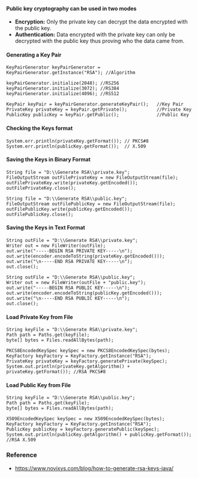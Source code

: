 
#### Public key cryptography can be used in two modes 

- <b>Encryption:</b> Only the private key can decrypt the data encrypted with the public key.
- <b>Authentication:</b> Data encrypted with the private key can only be decrypted with the public key thus proving who the data came from.

#### Generating a Key Pair

	KeyPairGenerator keyPairGenerator = KeyPairGenerator.getInstance("RSA"); //Algorithm 
	
	keyPairGenerator.initialize(2048); //RS256
	keyPairGenerator.initialize(3072); //RS384
	keyPairGenerator.initialize(4096); //RS512

	KeyPair keyPair = keyPairGenerator.generateKeyPair();   //Key Pair
	PrivateKey privateKey = keyPair.getPrivate();           //Private Key
	PublicKey publicKey = keyPair.getPublic();              //Public Key

#### Checking the Keys format

	System.err.println(privateKey.getFormat()); // PKCS#8
	System.err.println(publicKey.getFormat());  // X.509

#### Saving the Keys in Binary Format

	String file = "D:\\Generate RSA\\private.key";
	FileOutputStream outFilePrivateKey = new FileOutputStream(file);
	outFilePrivateKey.write(privateKey.getEncoded());
	outFilePrivateKey.close();

	String file = "D:\\Generate RSA\\public.key";
	FileOutputStream outFilePublicKey = new FileOutputStream(file);
	outFilePublicKey.write(publicKey.getEncoded());
	outFilePublicKey.close();

#### Saving the Keys in Text Format

	String outFile = "D:\\Generate RSA\\private.key";
	Writer out = new FileWriter(outFile);
	out.write("-----BEGIN RSA PRIVATE KEY-----\n");
	out.write(encoder.encodeToString(privateKey.getEncoded()));
	out.write("\n-----END RSA PRIVATE KEY-----\n");
	out.close();

	String outFile = "D:\\Generate RSA\\public.key";
	Writer out = new FileWriter(outFile + "public.key");
	out.write("-----BEGIN RSA PUBLIC KEY-----\n");
	out.write(encoder.encodeToString(publicKey.getEncoded()));
	out.write("\n-----END RSA PUBLIC KEY-----\n");
	out.close();

#### Load Private Key from File

	String keyFile = "D:\\Generate RSA\\private.key";
	Path path = Paths.get(keyFile);
	byte[] bytes = Files.readAllBytes(path);

	PKCS8EncodedKeySpec keySpec = new PKCS8EncodedKeySpec(bytes);
	KeyFactory keyFactory = KeyFactory.getInstance("RSA");
	PrivateKey privateKey = keyFactory.generatePrivate(keySpec);
	System.out.println(privateKey.getAlgorithm() + privateKey.getFormat()); //RSA PKCS#8


#### Load Public Key from File

	String keyFile = "D:\\Generate RSA\\public.key";
	Path path = Paths.get(keyFile);
	byte[] bytes = Files.readAllBytes(path);

	X509EncodedKeySpec keySpec = new X509EncodedKeySpec(bytes);
	KeyFactory keyFactory = KeyFactory.getInstance("RSA");
	PublicKey publicKey = keyFactory.generatePublic(keySpec);
	System.out.println(publicKey.getAlgorithm() + publicKey.getFormat()); //RSA X.509

### Reference

- https://www.novixys.com/blog/how-to-generate-rsa-keys-java/
